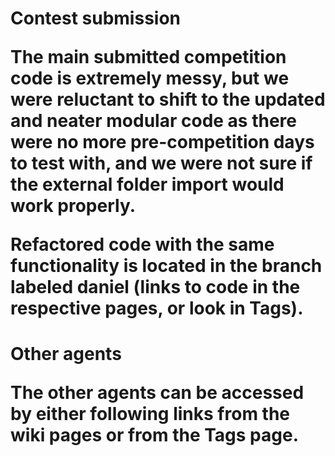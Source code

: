 <h1>Contest submission

The main submitted competition code is extremely messy, but we were reluctant to shift to the updated and neater modular code as there were no more pre-competition days to test with, and we were not sure if the external folder import would work properly. 

Refactored code with the same functionality is located in the branch labeled daniel (links to code in the respective pages, or look in Tags).

<h1>Other agents

The other agents can be accessed by either following links from the wiki pages or from the Tags page.
